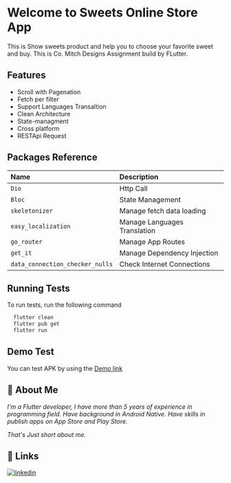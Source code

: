 # Welcome to Sweets Online Store App

This is Show sweets product and help you to choose your favorite sweet and buy. 
This is Co. Mitch Designs Assignment build by FLutter.


## Features

- Scroll with Pagenation
- Fetch per filter
- Support Languages Transaltion
- Clean Architecture
- State-managment
- Cross platform
- RESTApi Request

## Packages Reference

| Name | Description                |
| :-------- | :------------------------- |
| `Dio` | Http Call |
| `Bloc` | State Management |
| `skeletonizer` | Manage fetch data loading |  
| `easy_localization` | Manage Languages Translation|
| `go_router` | Manage App Routes |
| `get_it` | Manage Dependency Injection |
| `data_connection_checker_nulls` | Check Internet Connections |

## Running Tests

To run tests, run the following command

```bash
  flutter clean
  flutter pub get
  flutter run
```


## Demo Test

You can test APK by using the [Demo link](https://drive.google.com/file/d/1xV4xPuplymp-WGWa3SZdItYoUGUvUhIS/view?usp=sharing)


## 🚀 About Me
_I'm a Flutter developer, I have more than 5 years of experience in programming field. 
Have background in Android Native.
Have skills in publish apps on App Store and Play Store._

_That's Just short about me._



## 🔗 Links
[![linkedin](https://img.shields.io/badge/linkedin-0A66C2?style=for-the-badge&logo=linkedin&logoColor=white)](https://www.linkedin.com/in/husseinmohammedhussein/)
